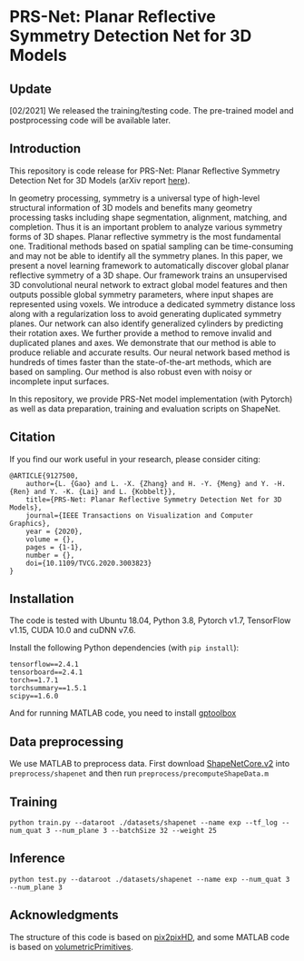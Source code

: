 # PRS-Net: Planar Reflective Symmetry Detection Net for 3D Models

## Update
[02/2021] We released the training/testing code. The pre-trained model and postprocessing code will be available later.

## Introduction
This repository is code release for PRS-Net: Planar Reflective Symmetry Detection Net for 3D Models (arXiv report [here](https://arxiv.org/pdf/1910.06511.pdf)).

In geometry processing, symmetry is a universal type of high-level structural information of 3D models and benefits many geometry processing tasks including shape segmentation, alignment, matching, and completion. Thus it is an important problem to analyze various symmetry forms of 3D shapes. Planar reflective symmetry is the most fundamental one. Traditional methods based on spatial sampling can be time-consuming and may not be able to identify all the symmetry planes. In this paper, we present a novel learning framework to automatically discover global planar reflective symmetry of a 3D shape. Our framework trains an unsupervised 3D convolutional neural network to extract global model features and then outputs possible global symmetry parameters, where input shapes are represented using voxels. We introduce a dedicated symmetry distance loss along with a regularization loss to avoid generating duplicated symmetry planes. Our network can also identify generalized cylinders by predicting their rotation axes. We further provide a method to remove invalid and duplicated planes and axes. We demonstrate that our method is able to produce reliable and accurate results. Our neural network based method is hundreds of times faster than the state-of-the-art methods, which are based on sampling. Our method is also robust even with noisy or incomplete input surfaces.

In this repository, we provide PRS-Net model implementation (with Pytorch) as well as data preparation, training and evaluation scripts on ShapeNet.



## Citation

If you find our work useful in your research, please consider citing:

    @ARTICLE{9127500,
        author={L. {Gao} and L. -X. {Zhang} and H. -Y. {Meng} and Y. -H. {Ren} and Y. -K. {Lai} and L. {Kobbelt}},
        title={PRS-Net: Planar Reflective Symmetry Detection Net for 3D Models},
        journal={IEEE Transactions on Visualization and Computer Graphics},
        year = {2020},
        volume = {},
        pages = {1-1},
        number = {},
        doi={10.1109/TVCG.2020.3003823}
    }

## Installation

The code is tested with Ubuntu 18.04, Python 3.8, Pytorch v1.7, TensorFlow v1.15, CUDA 10.0 and cuDNN v7.6.

Install the following Python dependencies (with `pip install`):
    
    tensorflow==2.4.1
    tensorboard==2.4.1
    torch==1.7.1
    torchsummary==1.5.1
    scipy==1.6.0

And for running MATLAB code, you need to install [gptoolbox](https://github.com/alecjacobson/gptoolbox)


## Data preprocessing
We use MATLAB to preprocess data. First download [ShapeNetCore.v2](http://shapenet.cs.stanford.edu/shapenet/obj-zip/ShapeNetCore.v2/) into `preprocess/shapenet` and then run `preprocess/precomputeShapeData.m`
## Training
    python train.py --dataroot ./datasets/shapenet --name exp --tf_log --num_quat 3 --num_plane 3 --batchSize 32 --weight 25
## Inference

    python test.py --dataroot ./datasets/shapenet --name exp --num_quat 3 --num_plane 3

## Acknowledgments
The structure of this code is based on [pix2pixHD](https://github.com/NVIDIA/pix2pixHD), and some MATLAB code is based on [volumetricPrimitives](https://github.com/shubhtuls/volumetricPrimitives).

